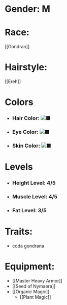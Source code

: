 # Gender: M
# Race:
[[Gondran]]
# Hairstyle:
[[Ereh]]

# Colors
- ### Hair Color: ![■](https://placehold.co/15x15/69350e/69350e)
- ### Eye Color: ![■](https://placehold.co/15x15/169a10/169a10)
- ### Skin Color: ![■](https://placehold.co/15x15/aebbae/aebbae)
# Levels
- ### Height Level: 4/5
- ### Muscle Level: 4/5
- ### Fat Level: 3/5
# Traits:
- coda gondrana
# Equipment:
- [[Master Heavy Armor]]
- [[Seed of Nymaera]]
- [[Organic Magic]]
	- [[Plant Magic]]